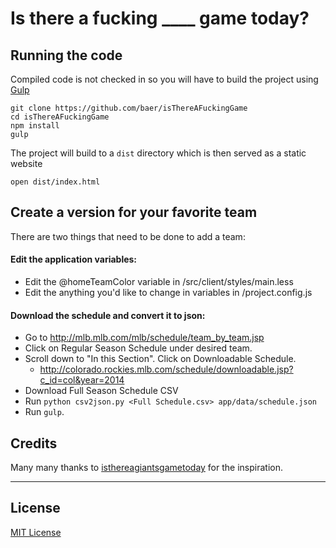 # Is there a fucking ____ game today?

## Running the code

Compiled code is not checked in so you will have to build the project using [Gulp](http://gulpjs.com/)

```
git clone https://github.com/baer/isThereAFuckingGame
cd isThereAFuckingGame
npm install
gulp
```

The project will build to a `dist` directory which is then served as a static website
```
open dist/index.html
```

## Create a version for your favorite team

There are two things that need to be done to add a team:

#### Edit the application variables:
- Edit the @homeTeamColor variable in <project>/src/client/styles/main.less
- Edit the anything you'd like to change in variables in <project>/project.config.js

#### Download the schedule and convert it to json:
- Go to http://mlb.mlb.com/mlb/schedule/team_by_team.jsp
- Click on Regular Season Schedule under desired team.
- Scroll down to "In this Section". Click on Downloadable Schedule.
  - http://colorado.rockies.mlb.com/schedule/downloadable.jsp?c_id=col&year=2014
- Download Full Season Schedule CSV
- Run `python csv2json.py <Full Schedule.csv> app/data/schedule.json`
- Run `gulp`.

## Credits
Many many thanks to [isthereagiantsgametoday](https://github.com/lforrest/isthereagiantsgametoday) for the inspiration.

***

## License

[MIT License](http://opensource.org/licenses/MIT)
